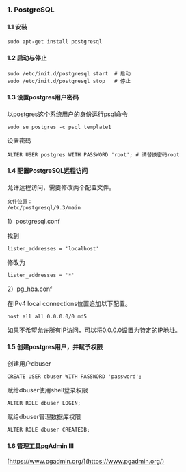 ### 1. PostgreSQL

#### 1.1 安装

	sudo apt-get install postgresql

#### 1.2 启动与停止

	sudo /etc/init.d/postgresql start  # 启动
	sudo /etc/init.d/postgresql stop   # 停止

#### 1.3 设置postgres用户密码

以postgres这个系统用户的身份运行psql命令

	sudo su postgres -c psql template1

设置密码

	ALTER USER postgres WITH PASSWORD 'root'; # 请替换密码root

#### 1.4 配置PostgreSQL远程访问

允许远程访问，需要修改两个配置文件。

	文件位置：
	/etc/postgresql/9.3/main

1）postgresql.conf

找到

	listen_addresses = 'localhost'

修改为

	listen_addresses = '*'

2）pg_hba.conf

在IPv4 local connections位置追加以下配置。

	host all all 0.0.0.0/0 md5

如果不希望允许所有IP访问，可以将0.0.0.0设置为特定的IP地址。

#### 1.5 创建postgres用户，并赋予权限

创建用户dbuser

	CREATE USER dbuser WITH PASSWORD 'password';

赋给dbuser使用shell登录权限

	ALTER ROLE dbuser LOGIN;

赋给dbuser管理数据库权限

	ALTER ROLE dbuser CREATEDB;

#### 1.6 管理工具pgAdmin III

[https://www.pgadmin.org/](https://www.pgadmin.org/)